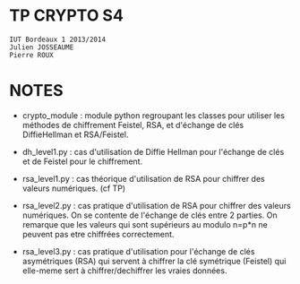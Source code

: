 TP CRYPTO S4
=============

    IUT Bordeaux 1 2013/2014
    Julien JOSSEAUME
    Pierre ROUX

NOTES
========

 * crypto_module : module python regroupant les classes pour utiliser
 les méthodes de chiffrement Feistel, RSA, et d'échange de clés
 DiffieHellman et RSA/Feistel.

 * dh_level1.py : cas d'utilisation de Diffie Hellman pour l'échange de
 clés et de Feistel pour le chiffrement.

 * rsa_level1.py : cas théorique d'utilisation de RSA pour chiffrer des valeurs
 numériques. (cf TP)

 * rsa_level2.py : cas pratique d'utilisation de RSA pour chiffrer des valeurs
 numériques. On se contente de l'échange de clés entre 2 parties.
 On remarque que les valeurs qui sont supérieurs au modulo n=p*n ne peuvent pas
 etre chiffrées correctement.

 * rsa_level3.py : cas pratique d'utilisation pour l'échange de clés
 asymétriques (RSA) qui servent à chiffrer la clé symétrique (Feistel) qui
 elle-meme sert à chiffrer/dechiffrer les vraies données.
